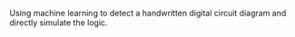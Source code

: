 Using machine learning to detect a handwritten digital circuit diagram and directly simulate the logic.
